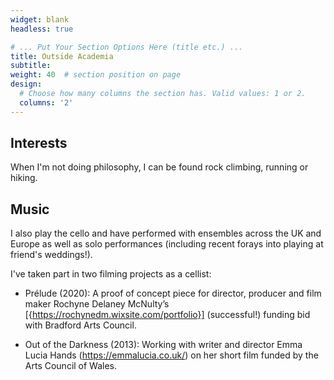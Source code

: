 ```yaml
---
widget: blank
headless: true

# ... Put Your Section Options Here (title etc.) ...
title: Outside Academia
subtitle:
weight: 40  # section position on page
design:
  # Choose how many columns the section has. Valid values: 1 or 2.
  columns: '2'
---
```


## Interests

When I'm not doing philosophy, I can be found rock climbing, running or hiking. 

## Music

I also play the cello and have performed with ensembles across the UK and Europe as well as solo performances (including recent forays into playing at friend's weddings!). 

I've taken part in two filming projects as a cellist: 

* Prélude (2020): A proof of concept piece for director, producer and film maker Rochyne Delaney McNulty’s [{https://rochynedm.wixsite.com/portfolio}] (successful!) funding bid with Bradford Arts Council. 

* Out of the Darkness (2013): Working with writer and director Emma Lucia Hands (https://emmalucia.co.uk/) on her short film funded by the Arts Council of Wales. 
